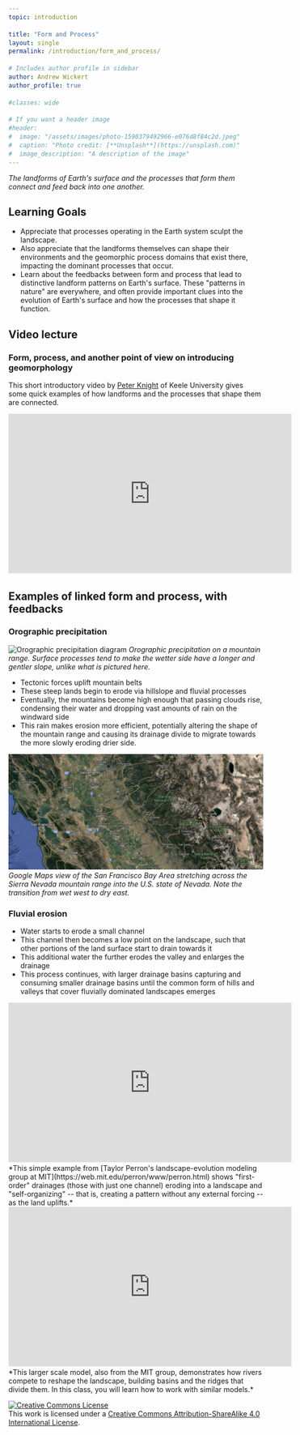 ```yaml
---
topic: introduction

title: "Form and Process"
layout: single
permalink: /introduction/form_and_process/

# Includes author profile in sidebar
author: Andrew Wickert
author_profile: true

#classes: wide

# If you want a header image
#header:
#  image: "/assets/images/photo-1590379492966-e076d8f84c2d.jpeg"
#  caption: "Photo credit: [**Unsplash**](https://unsplash.com)"
#  image_description: "A description of the image"
---
```


*The landforms of Earth's surface and the processes that form them connect and feed back into one another.*

## Learning Goals

* Appreciate that processes operating in the Earth system sculpt the landscape.
* Also appreciate that the landforms themselves can shape their environments and the geomorphic process domains that exist there, impacting the dominant processes that occur.
* Learn about the feedbacks between form and process that lead to distinctive landform patterns on Earth's surface. These "patterns in nature" are everywhere, and often provide important clues into the evolution of Earth's surface and how the processes that shape it function.

## Video lecture

### Form, process, and another point of view on introducing geomorphology

This short introductory video by [Peter Knight](https://www.keele.ac.uk/gge/ourpeople/peterknight/) of Keele University gives some quick examples of how landforms and the processes that shape them are connected.

<iframe width="560" height="315" src="https://www.youtube.com/embed/_ijoXMcS1XI" frameborder="0" allow="accelerometer; autoplay; encrypted-media; gyroscope; picture-in-picture" allowfullscreen></iframe>

## Examples of linked form and process, with feedbacks

### Orographic precipitation

![Orographic precipitation diagram](https://upload.wikimedia.org/wikipedia/commons/e/e0/Rain_Shadow_Effect_caused_by_Orographic_Lift.png)
*Orographic precipitation on a mountain range. Surface processes tend to make the wetter side have a longer and gentler slope, unlike what is pictured here.*

* Tectonic forces uplift mountain belts
* These steep lands begin to erode via hillslope and fluvial processes
* Eventually, the mountains become high enough that passing clouds rise, condensing their water and dropping vast amounts of rain on the windward side
* This rain makes erosion more efficient, potentially altering the shape of the mountain range and causing its drainage divide to migrate towards the more slowly eroding drier side.

![Orographic precipitation across the Sierra Nevada](/assets/images/introduction/OrographicPrecipSierraNevada.png)
*Google Maps view of the San Francisco Bay Area stretching across the Sierra Nevada mountain range into the U.S. state of Nevada. Note the transition from wet west to dry east.*


### Fluvial erosion

* Water starts to erode a small channel
* This channel then becomes a low point on the landscape, such that other portions of the land surface start to drain towards it
* This additional water the further erodes the valley and enlarges the drainage
* This process continues, with larger drainage basins capturing and consuming smaller drainage basins until the common form of hills and valleys that cover fluvially dominated landscapes emerges

<iframe width="560" height="315" src="https://www.youtube.com/embed/JtXHmxPXIzE" frameborder="0" allow="accelerometer; autoplay; encrypted-media; gyroscope; picture-in-picture" allowfullscreen></iframe>
*This simple example from [Taylor Perron's landscape-evolution modeling group at MIT](https://web.mit.edu/perron/www/perron.html) shows "first-order" drainages (those with just one channel) eroding into a landscape and "self-organizing" -- that is, creating a pattern without any external forcing -- as the land uplifts.*

<iframe width="560" height="315" src="https://www.youtube.com/embed/T0BWWjSvK30" frameborder="0" allow="accelerometer; autoplay; encrypted-media; gyroscope; picture-in-picture" allowfullscreen></iframe>
*This larger scale model, also from the MIT group, demonstrates how rivers compete to reshape the landscape, building basins and the ridges that divide them. In this class, you will learn how to work with similar models.*


<a rel="license" href="http://creativecommons.org/licenses/by-sa/4.0/"><img alt="Creative Commons License" style="border-width:0" src="https://i.creativecommons.org/l/by-sa/4.0/88x31.png" /></a><br />This work is licensed under a <a rel="license" href="http://creativecommons.org/licenses/by-sa/4.0/">Creative Commons Attribution-ShareAlike 4.0 International License</a>.
